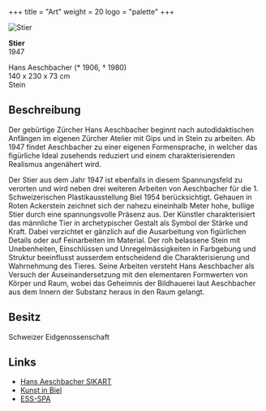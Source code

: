 +++
title = "Art"
weight = 20
logo = "palette"
+++

![Stier](/images/stier.jpg)

**Stier**  
1947

Hans Aeschbacher (* 1906, † 1980)  
140 x 230 x 73 cm  
Stein

## Beschreibung

Der gebürtige Zürcher Hans Aeschbacher beginnt nach autodidaktischen Anfängen im eigenen Zürcher Atelier mit Gips und in Stein zu arbeiten. Ab 1947 findet Aeschbacher zu einer eigenen Formensprache, in welcher das figürliche Ideal zusehends reduziert und einem charakterisierenden Realismus angenähert wird.

Der Stier aus dem Jahr 1947 ist ebenfalls in diesem Spannungsfeld zu verorten und wird neben drei weiteren Arbeiten von Aeschbacher für die 1. Schweizerischen Plastikausstellung Biel 1954 berücksichtigt. Gehauen in Roten Ackerstein zeichnet sich der nahezu eineinhalb Meter hohe, bullige Stier durch eine spannungsvolle Präsenz aus. Der Künstler charakterisiert das männliche Tier in archetypischer Gestalt als Symbol der Stärke und Kraft. Dabei verzichtet er gänzlich auf die Ausarbeitung von figürlichen Details oder auf Feinarbeiten im Material. Der roh belassene Stein mit Unebenheiten, Einschlüssen und Unregelmässigkeiten in Farbgebung und Struktur beeinflusst ausserdem entscheidend die Charakterisierung und Wahrnehmung des Tieres. Seine Arbeiten versteht Hans Aeschbacher als Versuch der Auseinandersetzung mit den elementaren Formwerten von Körper und Raum, wobei das Geheimnis der Bildhauerei laut Aeschbacher aus dem Innern der Substanz heraus in den Raum gelangt. 

## Besitz

Schweizer Eidgenossenschaft

## Links

- [Hans Aeschbacher SIKART](https://recherche.sik-isea.ch/sik:person-4000282/in/sikart/)
- [Kunst in Biel](https://kunst-in-biel.ch/de/werke/)
- [ESS-SPA](https://ess-spa.ch/de/news/framing-sculptures)